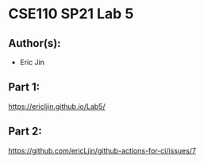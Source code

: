 # CSE110 SP21 Lab 5

## Author(s):
- Eric Jin

## Part 1:

https://ericljin.github.io/Lab5/

## Part 2:

https://github.com/ericLjin/github-actions-for-ci/issues/7
